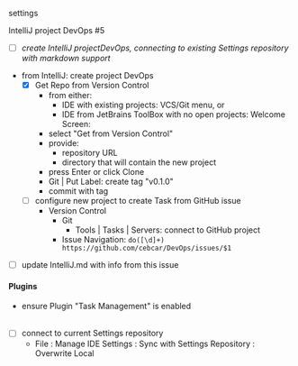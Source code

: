 settings

IntelliJ project DevOps  #5

- [ ] *create IntelliJ projectDevOps, connecting to existing Settings repository with markdown support*
  <br/>
- from IntelliJ: create project DevOps
  - [x] Get Repo from Version Control
    - from either:
      - IDE with existing projects: VCS/Git menu, or
      - IDE from JetBrains ToolBox with no open projects: Welcome Screen:
    - select "Get from Version Control"
    - provide:
      - repository URL
      - directory that will contain the new project
    - press Enter or click Clone
    - Git | Put Label: create tag "v0.1.0"
    - commit with tag
      <br/>
  - [ ] configure new project to create Task from GitHub issue
    - Version Control
      - Git
        - Tools | Tasks | Servers: connect to GitHub project
      - Issue Navigation: `do([\d]+)	https://github.com/cebcar/DevOps/issues/$1`
        <br/>
- [ ] update IntelliJ.md with info from this issue

#### Plugins
- ensure Plugin "Task Management" is enabled
  <br/>
  <br/>
- [ ] connect to current Settings repository
  - File : Manage IDE Settings : Sync with Settings Repository : Overwrite Local
 